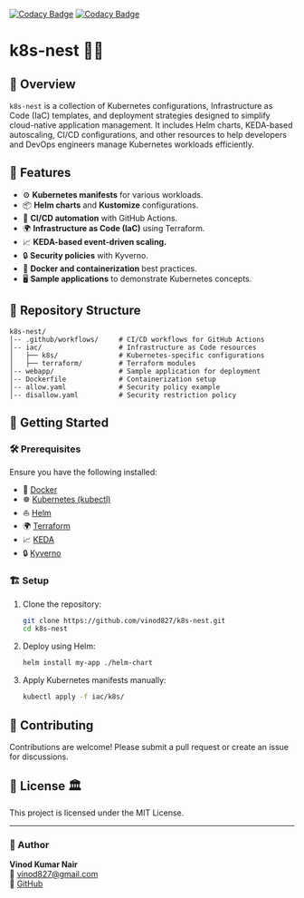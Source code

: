 
[![Codacy Badge](https://api.codacy.com/project/badge/Grade/d6a38ef88cf741f6a350e1fedf59311c)](https://app.codacy.com/gh/vinod827/k8s-nest?utm_source=github.com&utm_medium=referral&utm_content=vinod827/k8s-nest&utm_campaign=Badge_Grade_Settings)
[![Codacy Badge](https://api.codacy.com/project/badge/Grade/665c8926c3374c3bb8c19f6932e5eee2)](https://app.codacy.com/gh/vinod827/k8s-nest?utm_source=github.com&utm_medium=referral&utm_content=vinod827/k8s-nest&utm_campaign=Badge_Grade_Settings)

# k8s-nest 🐳🚀 

## 🚀 Overview
`k8s-nest` is a collection of Kubernetes configurations, Infrastructure as Code (IaC) templates, and deployment strategies designed to simplify cloud-native application management. It includes Helm charts, KEDA-based autoscaling, CI/CD configurations, and other resources to help developers and DevOps engineers manage Kubernetes workloads efficiently.

## 📌 Features  
- ⚙️ **Kubernetes manifests** for various workloads.  
- 📦 **Helm charts** and **Kustomize** configurations.  
- 🔄 **CI/CD automation** with GitHub Actions.  
- 🌍 **Infrastructure as Code (IaC)** using Terraform.  
- 📈 **KEDA-based event-driven scaling.**  
- 🔒 **Security policies** with Kyverno.  
- 🐳 **Docker and containerization** best practices.  
- 🖥️ **Sample applications** to demonstrate Kubernetes concepts.

## 📁 Repository Structure
```plaintext
k8s-nest/
│-- .github/workflows/     # CI/CD workflows for GitHub Actions
│-- iac/                   # Infrastructure as Code resources
│   ├── k8s/               # Kubernetes-specific configurations
│   ├── terraform/         # Terraform modules
│-- webapp/                # Sample application for deployment
│-- Dockerfile             # Containerization setup
│-- allow.yaml             # Security policy example
│-- disallow.yaml          # Security restriction policy
```

## 🚀 Getting Started
### 🛠 Prerequisites
Ensure you have the following installed:  
- 🐳 [Docker](https://www.docker.com/)  
- ☸️ [Kubernetes (kubectl)](https://kubernetes.io/docs/tasks/tools/)  
- ⛵ [Helm](https://helm.sh/)  
- 🌍 [Terraform](https://www.terraform.io/)  
- 📈 [KEDA](https://keda.sh/)  
- 🔒 [Kyverno](https://kyverno.io/)

### 🏗 Setup 
1. Clone the repository:
   ```sh
   git clone https://github.com/vinod827/k8s-nest.git
   cd k8s-nest
   ```
2. Deploy using Helm:
   ```sh
   helm install my-app ./helm-chart
   ```
3. Apply Kubernetes manifests manually:
   ```sh
   kubectl apply -f iac/k8s/
   ```

## 🤝 Contributing
Contributions are welcome! Please submit a pull request or create an issue for discussions.

## 📜 License 🏛️
This project is licensed under the MIT License.

---

### 👤 Author
**Vinod Kumar Nair**  
📧 vinod827@gmail.com  
📍 [GitHub](https://github.com/vinod827)  

